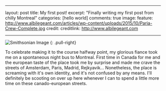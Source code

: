 ___
layout: post
title: My first post!
excerpt: "Finally writing my first post from chilly Montreal"
categories: [hello world]
comments: true
image:
  feature: http://www.albilegeant.com/articles/wp-content/uploads/2015/10/Paria-Crew-Complete.jpg
  credit: 
  creditlink: http://www.albilegeant.com
___

![Smithsonian Image](http://www.albilegeant.com/articles/wp-content/uploads/2015/10/Paria-Crew-Complete.jpg)
{: .pull-right}

To celebrate making it to the course halfway point, my glorious fiance took me on a spontaneous night bus
to Montreal. First time in Canada for me and the european taste of the place took me by surprise and made
me crave the streets of Amsterdam, Paris, Madrid, Rejkyavik... Nonetheless, the place is screaming with it's own identity, and it's not confused by any means. I'll definitely be scooting on over up here whenever I can to spend
a little more time on these canado-european streets.
